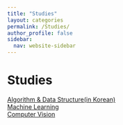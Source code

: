 ```yaml
---
title: "Studies"
layout: categories
permalink: /Studies/
author_profile: false
sidebar:
  nav: website-sidebar
---
```

# Studies

[Algorithm & Data Structure(in Korean)](/Algorithem-&-Data-Structure/)
<br>
[Machine Learning](/Machine-Learning/)
<br>
[Computer Vision](/Computer-Vision/)
